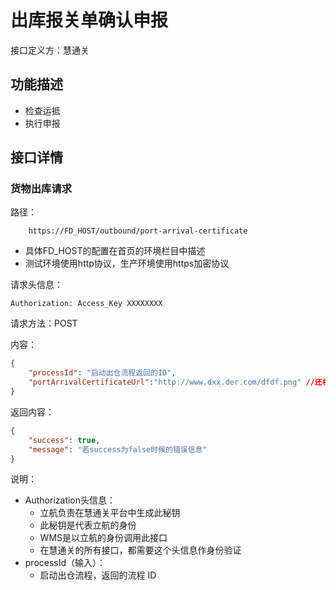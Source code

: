 # 出库报关单确认申报

接口定义方：慧通关

## 功能描述

* 检查运抵
* 执行申报

## 接口详情

### 货物出库请求

路径：

```
    https://FD_HOST/outbound/port-arrival-certificate
```

* 具体FD_HOST的配置在首页的环境栏目中描述
* 测试环境使用http协议，生产环境使用https加密协议

请求头信息：

```
Authorization: Access_Key XXXXXXXX
```

请求方法：POST

内容：

```json
{
    "processId": "启动出仓流程返回的ID",
    "portArrivalCertificateUrl":"http://www.dxx.der.com/dfdf.png" //还柜纸 （可选）
}
```

返回内容：

```json
{
    "success": true,
    "message": "若success为false时候的错误信息"
}
```

说明：

* Authorization头信息：
    * 立航负责在慧通关平台中生成此秘钥
    * 此秘钥是代表立航的身份
    * WMS是以立航的身份调用此接口
    * 在慧通关的所有接口，都需要这个头信息作身份验证
* processId（输入）：
    * 启动出仓流程，返回的流程 ID
  
